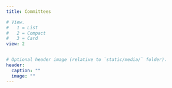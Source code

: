 ```yaml
---
title: Committees

# View.
#   1 = List
#   2 = Compact
#   3 = Card
view: 2


# Optional header image (relative to `static/media/` folder).
header:
  caption: ""
  image: ""
---
```

